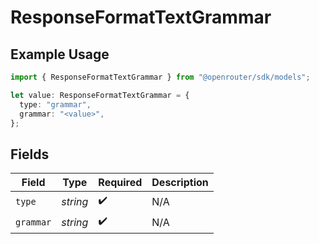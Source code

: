 # ResponseFormatTextGrammar

## Example Usage

```typescript
import { ResponseFormatTextGrammar } from "@openrouter/sdk/models";

let value: ResponseFormatTextGrammar = {
  type: "grammar",
  grammar: "<value>",
};
```

## Fields

| Field              | Type               | Required           | Description        |
| ------------------ | ------------------ | ------------------ | ------------------ |
| `type`             | *string*           | :heavy_check_mark: | N/A                |
| `grammar`          | *string*           | :heavy_check_mark: | N/A                |